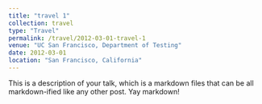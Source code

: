```yaml
---
title: "travel 1"
collection: travel
type: "Travel"
permalink: /travel/2012-03-01-travel-1
venue: "UC San Francisco, Department of Testing"
date: 2012-03-01
location: "San Francisco, California"
---
```


This is a description of your talk, which is a markdown files that can be all markdown-ified like any other post. Yay markdown!
